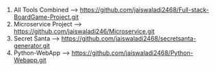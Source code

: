 1. All Tools Combined --> https://github.com/jaiswaladi2468/Full-stack-BoardGame-Project.git
2. Microservice Project --> https://github.com/jaiswaladi246/Microservice.git
3. Secret Santa --> https://github.com/jaiswaladi2468/secretsanta-generator.git
4. Python-WebApp --> https://github.com/jaiswaladi2468/Python-Webapp.git
